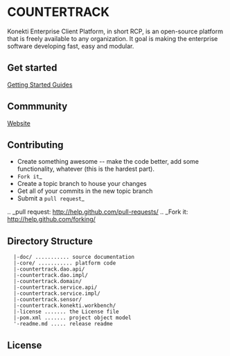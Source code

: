COUNTERTRACK
============


Konekti Enterprise Client Platform, in short RCP, is an open-source platform that is freely available to any
organization.  It goal is making the enterprise software developing fast, easy and modular.

Get started
-----------
[Getting Started Guides](http://www.thingtrack.com/)

Commmunity
-----------
[Website](http://www.thingtrack.com/)

Contributing
------------

* Create something awesome -- make the code better, add some functionality,
  whatever (this is the hardest part).
* `Fork it`_
* Create a topic branch to house your changes
* Get all of your commits in the new topic branch
* Submit a `pull request`_

.. _pull request: http://help.github.com/pull-requests/
.. _Fork it: http://help.github.com/forking/

Directory Structure
-------------------

	  |-doc/ ........... source documentation
	  |-core/ ........... platform code
	  |-countertrack.dao.api/
	  |-countertrack.dao.impl/
	  |-countertrack.domain/
	  |-countertrack.service.api/
	  |-countertrack.service.impl/
	  |-countertrack.sensor/
	  |-countertrack.konekti.workbench/
	  |-license ....... the License file
	  |-pom.xml ....... project object model
	  '-readme.md ..... release readme

License
-------
